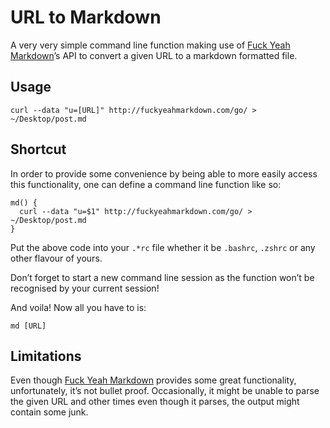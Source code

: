 # URL to Markdown
A very very simple command line function making use of [Fuck Yeah Markdown](http://fuckyeahmarkdown.com)’s API to convert a given URL to a markdown formatted file.

## Usage
`curl --data "u=[URL]" http://fuckyeahmarkdown.com/go/ > ~/Desktop/post.md`

## Shortcut
In order to provide some convenience by being able to more easily access this functionality, one can define a command line function like so:

```
md() {
  curl --data "u=$1" http://fuckyeahmarkdown.com/go/ > ~/Desktop/post.md
}
```

Put the above code into your `.*rc` file whether it be `.bashrc`, `.zshrc` or any other flavour of yours.

Don’t forget to start a new command line session as the function won’t be recognised by your current session!

And voila! Now all you have to is:

`md [URL]`

## Limitations
Even though [Fuck Yeah Markdown](http://fuckyeahmarkdown.com) provides some great functionality, unfortunately, it’s not bullet proof. Occasionally, it might be unable to parse the given URL and other times even though it parses, the output might contain some junk.

